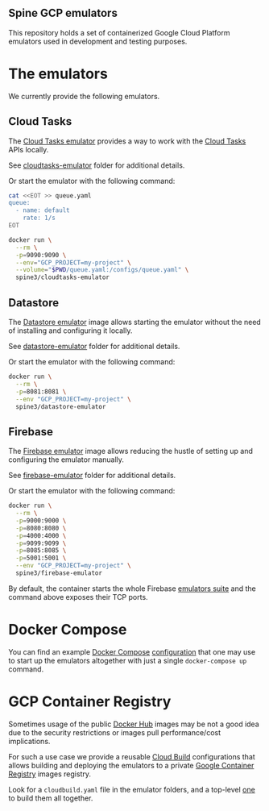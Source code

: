 Spine GCP emulators
---------

This repository holds a set of containerized Google Cloud Platform emulators used in development 
and testing purposes.

# The emulators

We currently provide the following emulators.

## Cloud Tasks

The [Cloud Tasks emulator][cloud-tasks-emulator] provides a way to work with 
the [Cloud Tasks][cloud-tasks] APIs locally.

See [cloudtasks-emulator](./cloudtasks-emulator) folder for additional details.

Or start the emulator with the following command:

```bash
cat <<EOT >> queue.yaml
queue:
  - name: default
    rate: 1/s
EOT

docker run \
  --rm \
  -p=9090:9090 \
  --env="GCP_PROJECT=my-project" \
  --volume="$PWD/queue.yaml:/configs/queue.yaml" \
  spine3/cloudtasks-emulator
```

[cloud-tasks-emulator]: https://gitlab.com/potato-oss/google-cloud/gcloud-tasks-emulator
[cloud-tasks]: https://cloud.google.com/tasks

## Datastore

The [Datastore emulator][datastore-emulator] image allows starting the emulator without the need
of installing and configuring it locally.

See [datastore-emulator](./datastore-emulator) folder for additional details.

Or start the emulator with the following command:

```bash
docker run \
  --rm \
  -p=8081:8081 \
  --env "GCP_PROJECT=my-project" \
  spine3/datastore-emulator
```

[datastore-emulator]: https://cloud.google.com/sdk/gcloud/reference/beta/emulators/datastore

## Firebase

The [Firebase emulator][firebase-emulator] image allows reducing the hustle of setting up
and configuring the emulator manually.

See [firebase-emulator](./firebase-emulator) folder for additional details.

Or start the emulator with the following command:

```bash
docker run \
  --rm \
  -p=9000:9000 \
  -p=8080:8080 \
  -p=4000:4000 \
  -p=9099:9099 \
  -p=8085:8085 \
  -p=5001:5001 \
  --env "GCP_PROJECT=my-project" \
  spine3/firebase-emulator
```

By default, the container starts the whole Firebase [emulators suite][firebase-emulator] and
the command above exposes their TCP ports.

[firebase-emulator]: https://firebase.google.com/docs/emulator-suite

# Docker Compose

You can find an example [Docker Compose][docker-compose] [configuration](./docker-compose.yml) 
that one may use to start up the emulators altogether with just a single 
`docker-compose up` command.

[docker-compose]: https://docs.docker.com/compose/

# GCP Container Registry

Sometimes usage of the public [Docker Hub][docker-hub] images may be not a good idea due 
to the security restrictions or images pull performance/cost implications.

For such a use case we provide a reusable [Cloud Build][cloud-build] configurations that allows 
building and deploying the emulators to a private [Google Container Registry][gcr] images registry.

Look for a `cloudbuild.yaml` file in the emulator folders, and a top-level [one](./cloudbuild.yaml) 
to build them all together.

[docker-hub]: https://hub.docker.com/
[cloud-build]: https://cloud.google.com/cloud-build
[gcr]: https://cloud.google.com/container-registry/
